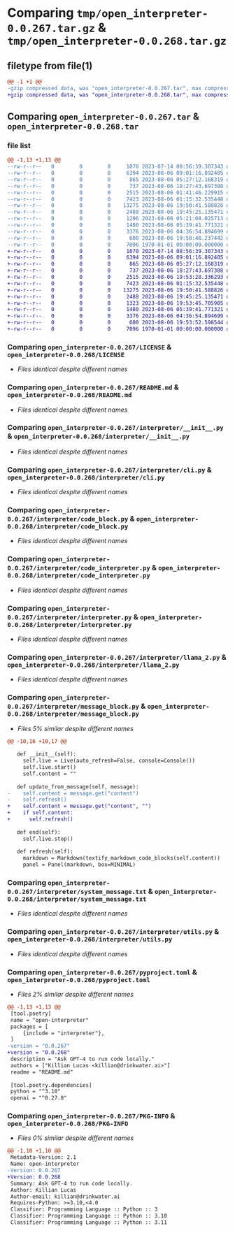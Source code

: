 # Comparing `tmp/open_interpreter-0.0.267.tar.gz` & `tmp/open_interpreter-0.0.268.tar.gz`

## filetype from file(1)

```diff
@@ -1 +1 @@
-gzip compressed data, was "open_interpreter-0.0.267.tar", max compression
+gzip compressed data, was "open_interpreter-0.0.268.tar", max compression
```

## Comparing `open_interpreter-0.0.267.tar` & `open_interpreter-0.0.268.tar`

### file list

```diff
@@ -1,13 +1,13 @@
--rw-r--r--   0        0        0     1070 2023-07-14 08:56:39.307343 open_interpreter-0.0.267/LICENSE
--rw-r--r--   0        0        0     6394 2023-08-06 09:01:16.892405 open_interpreter-0.0.267/README.md
--rw-r--r--   0        0        0      865 2023-08-06 05:27:12.168319 open_interpreter-0.0.267/interpreter/__init__.py
--rw-r--r--   0        0        0      737 2023-08-06 18:27:43.697388 open_interpreter-0.0.267/interpreter/cli.py
--rw-r--r--   0        0        0     2515 2023-08-06 01:41:46.229915 open_interpreter-0.0.267/interpreter/code_block.py
--rw-r--r--   0        0        0     7423 2023-08-06 01:15:32.535448 open_interpreter-0.0.267/interpreter/code_interpreter.py
--rw-r--r--   0        0        0    13275 2023-08-06 19:50:41.588826 open_interpreter-0.0.267/interpreter/interpreter.py
--rw-r--r--   0        0        0     2488 2023-08-06 19:45:25.135471 open_interpreter-0.0.267/interpreter/llama_2.py
--rw-r--r--   0        0        0     1296 2023-08-06 05:21:08.025713 open_interpreter-0.0.267/interpreter/message_block.py
--rw-r--r--   0        0        0     1480 2023-08-06 05:39:41.771321 open_interpreter-0.0.267/interpreter/system_message.txt
--rw-r--r--   0        0        0     3376 2023-08-06 04:36:54.894699 open_interpreter-0.0.267/interpreter/utils.py
--rw-r--r--   0        0        0      600 2023-08-06 19:50:48.237442 open_interpreter-0.0.267/pyproject.toml
--rw-r--r--   0        0        0     7096 1970-01-01 00:00:00.000000 open_interpreter-0.0.267/PKG-INFO
+-rw-r--r--   0        0        0     1070 2023-07-14 08:56:39.307343 open_interpreter-0.0.268/LICENSE
+-rw-r--r--   0        0        0     6394 2023-08-06 09:01:16.892405 open_interpreter-0.0.268/README.md
+-rw-r--r--   0        0        0      865 2023-08-06 05:27:12.168319 open_interpreter-0.0.268/interpreter/__init__.py
+-rw-r--r--   0        0        0      737 2023-08-06 18:27:43.697388 open_interpreter-0.0.268/interpreter/cli.py
+-rw-r--r--   0        0        0     2515 2023-08-06 19:53:28.336293 open_interpreter-0.0.268/interpreter/code_block.py
+-rw-r--r--   0        0        0     7423 2023-08-06 01:15:32.535448 open_interpreter-0.0.268/interpreter/code_interpreter.py
+-rw-r--r--   0        0        0    13275 2023-08-06 19:50:41.588826 open_interpreter-0.0.268/interpreter/interpreter.py
+-rw-r--r--   0        0        0     2488 2023-08-06 19:45:25.135471 open_interpreter-0.0.268/interpreter/llama_2.py
+-rw-r--r--   0        0        0     1323 2023-08-06 19:53:45.705905 open_interpreter-0.0.268/interpreter/message_block.py
+-rw-r--r--   0        0        0     1480 2023-08-06 05:39:41.771321 open_interpreter-0.0.268/interpreter/system_message.txt
+-rw-r--r--   0        0        0     3376 2023-08-06 04:36:54.894699 open_interpreter-0.0.268/interpreter/utils.py
+-rw-r--r--   0        0        0      600 2023-08-06 19:53:52.598544 open_interpreter-0.0.268/pyproject.toml
+-rw-r--r--   0        0        0     7096 1970-01-01 00:00:00.000000 open_interpreter-0.0.268/PKG-INFO
```

### Comparing `open_interpreter-0.0.267/LICENSE` & `open_interpreter-0.0.268/LICENSE`

 * *Files identical despite different names*

### Comparing `open_interpreter-0.0.267/README.md` & `open_interpreter-0.0.268/README.md`

 * *Files identical despite different names*

### Comparing `open_interpreter-0.0.267/interpreter/__init__.py` & `open_interpreter-0.0.268/interpreter/__init__.py`

 * *Files identical despite different names*

### Comparing `open_interpreter-0.0.267/interpreter/cli.py` & `open_interpreter-0.0.268/interpreter/cli.py`

 * *Files identical despite different names*

### Comparing `open_interpreter-0.0.267/interpreter/code_block.py` & `open_interpreter-0.0.268/interpreter/code_block.py`

 * *Files identical despite different names*

### Comparing `open_interpreter-0.0.267/interpreter/code_interpreter.py` & `open_interpreter-0.0.268/interpreter/code_interpreter.py`

 * *Files identical despite different names*

### Comparing `open_interpreter-0.0.267/interpreter/interpreter.py` & `open_interpreter-0.0.268/interpreter/interpreter.py`

 * *Files identical despite different names*

### Comparing `open_interpreter-0.0.267/interpreter/llama_2.py` & `open_interpreter-0.0.268/interpreter/llama_2.py`

 * *Files identical despite different names*

### Comparing `open_interpreter-0.0.267/interpreter/message_block.py` & `open_interpreter-0.0.268/interpreter/message_block.py`

 * *Files 5% similar despite different names*

```diff
@@ -10,16 +10,17 @@
 
   def __init__(self):
     self.live = Live(auto_refresh=False, console=Console())
     self.live.start()
     self.content = ""
 
   def update_from_message(self, message):
-    self.content = message.get("content")
-    self.refresh()
+    self.content = message.get("content", "")
+    if self.content:
+      self.refresh()
 
   def end(self):
     self.live.stop()
 
   def refresh(self):
     markdown = Markdown(textify_markdown_code_blocks(self.content))
     panel = Panel(markdown, box=MINIMAL)
```

### Comparing `open_interpreter-0.0.267/interpreter/system_message.txt` & `open_interpreter-0.0.268/interpreter/system_message.txt`

 * *Files identical despite different names*

### Comparing `open_interpreter-0.0.267/interpreter/utils.py` & `open_interpreter-0.0.268/interpreter/utils.py`

 * *Files identical despite different names*

### Comparing `open_interpreter-0.0.267/pyproject.toml` & `open_interpreter-0.0.268/pyproject.toml`

 * *Files 2% similar despite different names*

```diff
@@ -1,13 +1,13 @@
 [tool.poetry]
 name = "open-interpreter"
 packages = [
     {include = "interpreter"},
 ]
-version = "0.0.267"
+version = "0.0.268"
 description = "Ask GPT-4 to run code locally."
 authors = ["Killian Lucas <killian@drinkwater.ai>"]
 readme = "README.md"
 
 [tool.poetry.dependencies]
 python = "^3.10"
 openai = "^0.27.8"
```

### Comparing `open_interpreter-0.0.267/PKG-INFO` & `open_interpreter-0.0.268/PKG-INFO`

 * *Files 0% similar despite different names*

```diff
@@ -1,10 +1,10 @@
 Metadata-Version: 2.1
 Name: open-interpreter
-Version: 0.0.267
+Version: 0.0.268
 Summary: Ask GPT-4 to run code locally.
 Author: Killian Lucas
 Author-email: killian@drinkwater.ai
 Requires-Python: >=3.10,<4.0
 Classifier: Programming Language :: Python :: 3
 Classifier: Programming Language :: Python :: 3.10
 Classifier: Programming Language :: Python :: 3.11
```


